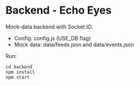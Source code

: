 # Backend - Echo Eyes
Mock-data backend with Socket.IO.

- Config: config.js (USE_DB flag)
- Mock data: data/feeds.json and data/events.json

Run:
```
cd backend
npm install
npm start
```
